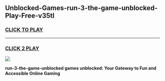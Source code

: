 
## Unblocked-Games-run-3-the-game-unblocked-Play-Free-v35tl
<h3>
<a href="https://premium76.site?title=run-3-the-game-unblocked&ref=10A">CLICK TO PLAY</a></h3>
<hr>

<h3>
<a href="https://premium76.site?title=run-3-the-game-unblocked&ref=10A">CLICK 2 PLAY</a>
  
</h3>

<a href="https://premium76.site?title=run-3-the-game-unblocked&ref=10A"><img src="https://clearcache.store/games.png"></a>


**run-3-the-game-unblocked games unblocked: Your Gateway to Fun and Accessible Online Gaming**
